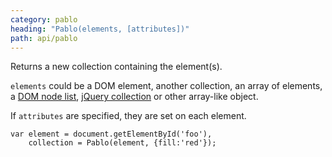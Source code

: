 ```yaml
---
category: pablo
heading: "Pablo(elements, [attributes])"
path: api/pablo
---
```



Returns a new collection containing the element(s).

`elements` could be a DOM element, another collection, an array of elements, a [DOM node list][nodelist], [jQuery collection][jquery-collection] or other array-like object.

If `attributes` are specified, they are set on each element.

    var element = document.getElementById('foo'),
        collection = Pablo(element, {fill:'red'});


[nodelist]: https://developer.mozilla.org/docs/Web/API/NodeList
[jquery-collection]: http://api.jquery.com/jQuery/